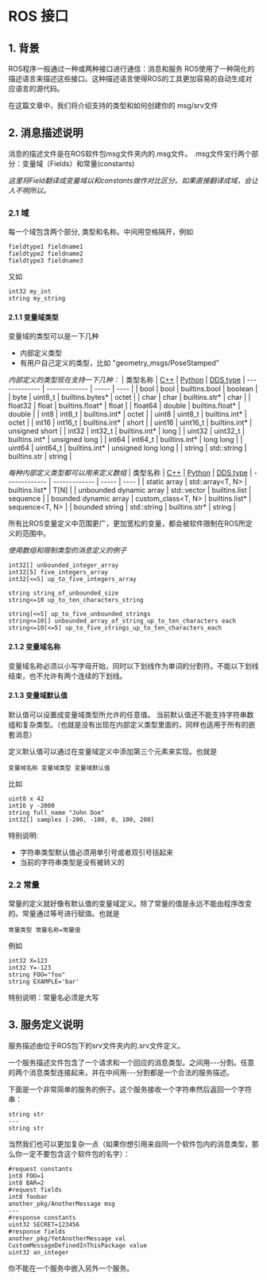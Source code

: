 # ROS 接口

## 1. 背景
ROS程序一般通过一种或两种接口进行通信：消息和服务
ROS使用了一种简化的描述语言来描述这些接口。这种描述语言使得ROS的工具更加容易的自动生成对应语言的源代码。

在这篇文章中，我们将介绍支持的类型和如何创建你的 msg/srv文件

## 2. 消息描述说明
消息的描述文件是在ROS软件包msg文件夹内的.msg文件。
.msg文件宝行两个部分：变量域（Fields）和常量(constants)

*这里将Field翻译成变量域以和constants做作对比区分。如果直接翻译成域，会让人不明所以。*

### 2.1 域
每一个域包含两个部分, 类型和名称。中间用空格隔开，例如
```
fieldtype1 fieldname1
fieldtype2 fieldname2
fieldtype3 fieldname3
```

又如
```
int32 my_int
string my_string
```

#### 2.1.1 变量域类型
变量域的类型可以是一下几种
* 内部定义类型
* 有用户自己定义的类型，比如 "geometry_msgs/PoseStamped"

_内部定义的类型现在支持一下几种：_
| 类型名称 | [C++](http://design.ros2.org/articles/generated_interfaces_cpp.html)  | [Python](http://design.ros2.org/articles/generated_interfaces_python.html) | [DDS type](http://design.ros2.org/articles/mapping_dds_types.html)
| ------------- | ------------- | ----- | ---- |
| bool | bool | builtins.bool | boolean |
| byte | uint8_t | builtins.bytes* | octet |
| char | char | builtins.str* | char |
| float32 | float | builtins.float* | float |
| float64 | double | builtins.float* | double |
| int8 | int8_t | builtins.int* | octet |
| uint8 | uint8_t | builtins.int* | octet |
| int16 | int16_t | builtins.int* | short |
| uint16 | uint16_t | builtins.int* | unsigned short |
| int32 | int32_t  | builtins.int* | long |
| uint32 | uint32_t | builtins.int* | unsigned long |
| int64 | int64_t | builtins.int* | long long |
| uint64 | uint64_t  | builtins.int* | unsigned long long |
| string | std::string | builtins.str | string |

_每种内部定义类型都可以用来定义数组_
| 类型名称 | [C++](http://design.ros2.org/articles/generated_interfaces_cpp.html)  | [Python](http://design.ros2.org/articles/generated_interfaces_python.html) | [DDS type](http://design.ros2.org/articles/mapping_dds_types.html)
| ------------- | ------------- | ----- | ---- |
| static array | std::array<T, N> | builtins.list* | T[N] |
| unbounded dynamic array | std::vector | builtins.list | sequence |
| bounded dynamic array | custom_class<T, N> | builtins.list* | sequence<T, N> |
| bounded string | std::string | builtins.str* | string |

所有比ROS变量定义中范围更广，更加宽松的变量，都会被软件限制在ROS所定义的范围中。

_使用数组和限制类型的消息定义的例子_
```
int32[] unbounded_integer_array
int32[5] five_integers_array
int32[<=5] up_to_five_integers_array

string string_of_unbounded_size
string<=10 up_to_ten_characters_string

string[<=5] up_to_five_unbounded_strings
string<=10[] unbounded_array_of_string_up_to_ten_characters each
string<=10[<=5] up_to_five_strings_up_to_ten_characters_each
```

#### 2.1.2 变量域名称
变量域名称必须以小写字母开始，同时以下划线作为单词的分割符。不能以下划线结束，也不允许有两个连续的下划线。

#### 2.1.3 变量域默认值
默认值可以设置成变量域类型所允许的任意值。
当前默认值还不能支持字符串数组和复杂类型。（也就是没有出现在内部定义类型里面的，同样也适用于所有的嵌套消息）

定义默认值可以通过在变量域定义中添加第三个元素来实现。也就是
```
变量域名称 变量域类型 变量域默认值
```

比如
```
uint8 x 42
int16 y -2000
string full_name "John Doe"
int32[] samples [-200, -100, 0, 100, 200]
```
特别说明:
- 字符串类型默认值必须用单引号或者双引号括起来
- 当前的字符串类型是没有被转义的

### 2.2 常量
常量的定义就好像有默认值的变量域定义。除了常量的值是永远不能由程序改变的。常量通过等号进行赋值。也就是
```
常量类型 常量名称=常量值
```
例如
```
int32 X=123
int32 Y=-123
string FOO="foo"
string EXAMPLE='bar'
```

特别说明：常量名必须是大写

## 3. 服务定义说明
服务描述由位于ROS包下的srv文件夹内的.srv文件定义。

一个服务描述文件包含了一个请求和一个回应的消息类型。之间用---分割。任意的两个消息类型连接起来，并在中间用---分割都是一个合法的服务描述。

下面是一个非常简单的服务的例子。这个服务接收一个字符串然后返回一个字符串：

```
string str
---
string str
```
当然我们也可以更加复杂一点（如果你想引用来自同一个软件包内的消息类型，那么你一定不要包含这个软件包的名字）：

```
#request constants
int8 FOO=1
int8 BAR=2
#request fields
int8 foobar
another_pkg/AnotherMessage msg
---
#response constants
uint32 SECRET=123456
#response fields
another_pkg/YetAnotherMessage val
CustomMessageDefinedInThisPackage value
uint32 an_integer
```

你不能在一个服务中嵌入另外一个服务。
